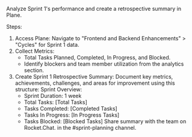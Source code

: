 Analyze Sprint 1's performance and create a retrospective summary in Plane.

Steps:
1. Access Plane: Navigate to "Frontend and Backend Enhancements" > "Cycles" for Sprint 1 data.
2. Collect Metrics:
    - Total Tasks Planned, Completed, In Progress, and Blocked.
    - Identify blockers and team member utilization from the analytics section.
3. Create Sprint 1 Retrospective Summary: Document key metrics, achievements, challenges, and areas for improvement using this structure:
    Sprint Overview:
   - Sprint Duration: 1 week
   - Total Tasks: [Total Tasks]
   - Tasks Completed: [Completed Tasks]
   - Tasks In Progress: [In Progress Tasks]
   - Tasks Blocked: [Blocked Tasks]
Share summary with the team on Rocket.Chat. in the #sprint-planning channel.
